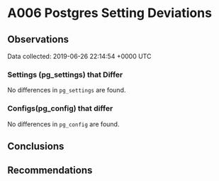 # A006 Postgres Setting Deviations #

## Observations ##
Data collected: 2019-06-26 22:14:54 +0000 UTC  

### Settings (pg_settings) that Differ ###

No differences in `pg_settings` are found.

### Configs(pg_config) that differ ###

No differences in `pg_config` are found.



## Conclusions ##


## Recommendations ##

